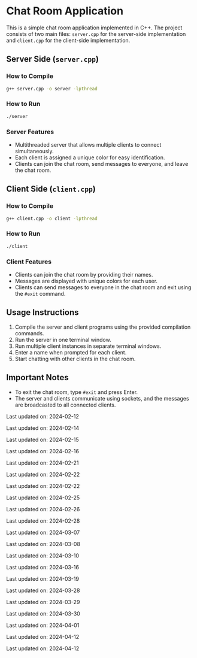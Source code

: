 # Chat Room Application

This is a simple chat room application implemented in C++. The project consists of two main files: `server.cpp` for the server-side implementation and `client.cpp` for the client-side implementation.

## Server Side (`server.cpp`)

### How to Compile

```bash
g++ server.cpp -o server -lpthread
```

### How to Run

```bash
./server
```

### Server Features
- Multithreaded server that allows multiple clients to connect simultaneously.
- Each client is assigned a unique color for easy identification.
- Clients can join the chat room, send messages to everyone, and leave the chat room.

## Client Side (`client.cpp`)

### How to Compile

```bash
g++ client.cpp -o client -lpthread
```

### How to Run

```bash
./client
```

### Client Features
- Clients can join the chat room by providing their names.
- Messages are displayed with unique colors for each user.
- Clients can send messages to everyone in the chat room and exit using the `#exit` command.

## Usage Instructions

1. Compile the server and client programs using the provided compilation commands.
2. Run the server in one terminal window.
3. Run multiple client instances in separate terminal windows.
4. Enter a name when prompted for each client.
5. Start chatting with other clients in the chat room.

## Important Notes

- To exit the chat room, type `#exit` and press Enter.
- The server and clients communicate using sockets, and the messages are broadcasted to all connected clients.



Last updated on: 2024-02-12

Last updated on: 2024-02-14

Last updated on: 2024-02-15

Last updated on: 2024-02-16

Last updated on: 2024-02-21

Last updated on: 2024-02-22

Last updated on: 2024-02-22

Last updated on: 2024-02-25

Last updated on: 2024-02-26

Last updated on: 2024-02-28

Last updated on: 2024-03-07

Last updated on: 2024-03-08

Last updated on: 2024-03-10

Last updated on: 2024-03-16

Last updated on: 2024-03-19

Last updated on: 2024-03-28

Last updated on: 2024-03-29

Last updated on: 2024-03-30

Last updated on: 2024-04-01

Last updated on: 2024-04-12

Last updated on: 2024-04-12